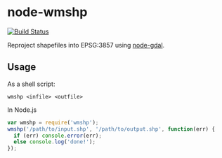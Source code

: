 # node-wmshp

[![Build Status](https://travis-ci.org/mapbox/node-wmshp.svg?branch=master)](https://travis-ci.org/mapbox/node-wmshp)

Reproject shapefiles into EPSG:3857 using [node-gdal](https://github.com/naturalatlas/node-gdal).

## Usage

As a shell script:

```
wmshp <infile> <outfile>
```

In Node.js

```js
var wmshp = require('wmshp');
wmshp('/path/to/input.shp', '/path/to/output.shp', function(err) {
  if (err) console.error(err);
  else console.log('done!');
});
```
